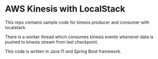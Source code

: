 # AWS Kinesis with LocalStack

This repo contains sample code for kinesis producer and consumer with localstack.

There is a worker thread which consumes kinesis events whenever data is pushed to kinesis stream from last checkpoint.

This code is written in Java 11 and Spring Boot framework.

